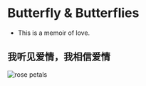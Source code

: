 # Butterfly & Butterflies

* This is a memoir of love.

## 我听见爱情，我相信爱情

![rose petals](https://www.google.com/url?sa=i&url=https%3A%2F%2Fwww.shutterstock.com%2Fvideo%2Fclip-1008079072-4k-falling-down-rose-petals-slow-motion&psig=AOvVaw2t9eOHLcvch7i1JzBweQEp&ust=1641566149841000&source=images&cd=vfe&ved=0CAsQjRxqFwoTCKj4mM6snfUCFQAAAAAdAAAAABAl)
